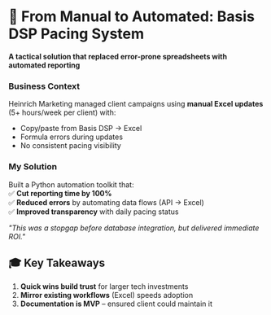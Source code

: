 # 🔄 From Manual to Automated: Basis DSP Pacing System  
**A tactical solution that replaced error-prone spreadsheets with automated reporting**  

### Business Context  
Heinrich Marketing managed client campaigns using **manual Excel updates** (5+ hours/week per client) with:  
- Copy/paste from Basis DSP → Excel  
- Formula errors during updates  
- No consistent pacing visibility  

### My Solution  
Built a Python automation toolkit that:  
✅ **Cut reporting time by 100%**  
✅ **Reduced errors** by automating data flows (API → Excel)  
✅ **Improved transparency** with daily pacing status  

*"This was a stopgap before database integration, but delivered immediate ROI."*

## 🎓 Key Takeaways  
1. **Quick wins build trust** for larger tech investments  
2. **Mirror existing workflows** (Excel) speeds adoption  
3. **Documentation is MVP** – ensured client could maintain it  